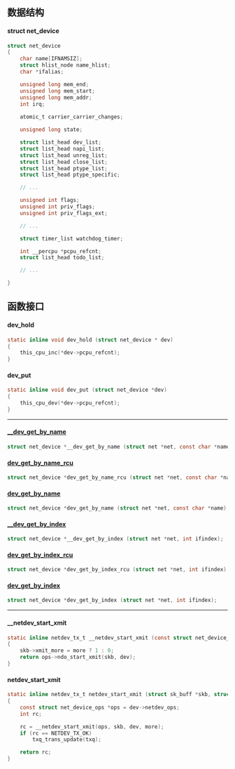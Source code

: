 
## 数据结构



#### struct net_device

```c
struct net_device
{
    char name[IFNAMSIZ];
    struct hlist_node name_hlist;
    char *ifalias;

    unsigned long mem_end;
    unsigned long mem_start;
    unsigned long mem_addr;
    int irq;
    
    atomic_t carrier_carrier_changes;

    unsigned long state;

    struct list_head dev_list;
    struct list_head napi_list;
    struct list_head unreg_list;
    struct list_head close_list;
    struct list_head ptype_list;
    struct list_head ptype_specific;

    // ...

    unsigned int flags;
    unsigned int priv_flags;
    unsigned int priv_flags_ext;

    // ...

    struct timer_list watchdog_timer;

    int __percpu *pcpu_refcnt;
    struct list_head todo_list;

    // ...

}
```

## 函数接口

#### dev_hold

```c
static inline void dev_hold (struct net_device * dev)
{
    this_cpu_inc(*dev->pcpu_refcnt);
}
```

#### dev_put

```c
static inline void dev_put (struct net_device *dev)
{
    this_cpu_dev(*dev->pcpu_refcnt);
}
```

---

#### [__dev_get_by_name](../../net/core/dev.md#__dev_get_by_name)

```c
struct net_device *__dev_get_by_name (struct net *net, const char *name);
```

#### [dev_get_by_name_rcu](../../net/core/dev.md#dev_get_by_name_rcu)

```c
struct net_device *dev_get_by_name_rcu (struct net *net, const char *name);
```

#### [dev_get_by_name](../../net/core/dev.md#dev_get_by_name)

```c
struct net_device *dev_get_by_name (struct net *net, const char *name);
```

#### [__dev_get_by_index](../../net/core/dev.md#__dev_get_by_index)

```c
struct net_device *__dev_get_by_index (struct net *net, int ifindex);
```

#### [dev_get_by_index_rcu](../../net/core/dev.md#dev_get_by_index_rcu)

```c
struct net_device *dev_get_by_index_rcu (struct net *net, int ifindex);
```

#### [dev_get_by_index](../../net/core/dev.md#dev_get_by_index)

```c
struct net_device *dev_get_by_index (struct net *net, int ifindex);
```

---


#### __netdev_start_xmit

```c
static inline netdev_tx_t __netdev_start_xmit (const struct net_device_ops *ops, struct sk_buff *skb, struct net_device *dev, bool more)
{
    skb->xmit_more = more ? 1 : 0;
    return ops->ndo_start_xmit(skb, dev);
}
```

#### netdev_start_xmit

```c
static inline netdev_tx_t netdev_start_xmit (struct sk_buff *skb, struct net_device *dev, struct netdev_queue *txq, bool more)
{
    const struct net_device_ops *ops = dev->netdev_ops;
    int rc;

    rc = __netdev_start_xmit(ops, skb, dev, more);
    if (rc == NETDEV_TX_OK)
        txq_trans_update(txq);

    return rc;
}
```